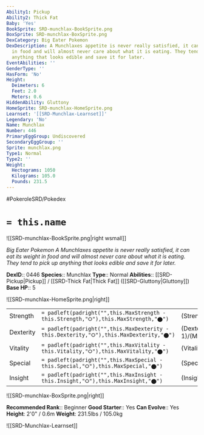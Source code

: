 ```yaml
---
Ability1: Pickup
Ability2: Thick Fat
Baby: 'Yes'
BookSprite: SRD-munchlax-BookSprite.png
BoxSprite: SRD-munchlax-BoxSprite.png
DexCategory: Big Eater Pokemon
DexDescription: A Munchlaxes appetite is never really satisfied, it can eat its weight
  in food and will almost never care about what it is eating. They tend to pick up
  anything that looks edible and save it for later.
EventAbilities: ''
GenderType: ''
HasForm: 'No'
Height:
  Deimeters: 6
  Feet: 2.0
  Meters: 0.6
HiddenAbility: Gluttony
HomeSprite: SRD-munchlax-HomeSprite.png
Learnset: '[[SRD-Munchlax-Learnset]]'
Legendary: 'No'
Name: Munchlax
Number: 446
PrimaryEggGroup: Undiscovered
SecondaryEggGroup: ''
Sprite: munchlax.png
Type1: Normal
Type2: ''
Weight:
  Hectograms: 1050
  Kilograms: 105.0
  Pounds: 231.5
---
```


#PokeroleSRD/Pokedex

# `= this.name`

![[SRD-munchlax-BookSprite.png|right wsmall]]

*Big Eater Pokemon*
*A Munchlaxes appetite is never really satisfied, it can eat its weight in food and will almost never care about what it is eating. They tend to pick up anything that looks edible and save it for later.*

**DexID**:: 0446
**Species**:: Munchlax
**Type**:: Normal
**Abilities**:: [[SRD-Pickup|Pickup]] / [[SRD-Thick Fat|Thick Fat]] ([[SRD-Gluttony|Gluttony]])
**Base HP**:: 5

![[SRD-munchlax-HomeSprite.png|right]]

|           |                                                                                        |                                          |
| --------- | -------------------------------------------------------------------------------------- | ---------------------------------------- |
| Strength  | `= padleft(padright("",this.MaxStrength - this.Strength,"⭘"),this.MaxStrength,"⬤")`    | (Strength::2)/(MaxStrength::5)   |
| Dexterity | `= padleft(padright("",this.MaxDexterity - this.Dexterity,"⭘"),this.MaxDexterity,"⬤")` | (Dexterity:: 1)/(MaxDexterity::2) |
| Vitality  | `= padleft(padright("",this.MaxVitality - this.Vitality,"⭘"),this.MaxVitality,"⬤")`    | (Vitality::1)/(MaxVitality::3)   |
| Special   | `= padleft(padright("",this.MaxSpecial - this.Special,"⭘"),this.MaxSpecial,"⬤")`       | (Special::1)/(MaxSpecial::3)     |
| Insight   | `= padleft(padright("",this.MaxInsight - this.Insight,"⭘"),this.MaxInsight,"⬤")`       | (Insight::2)/(MaxInsight::5)     |

![[SRD-munchlax-BoxSprite.png|right]]

**Recommended Rank**:: Beginner
**Good Starter**:: Yes
**Can Evolve**:: Yes
**Height**: 2'0" / 0.6m
**Weight**: 231.5lbs / 105.0kg

![[SRD-Munchlax-Learnset]]